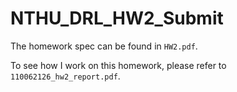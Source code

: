 # NTHU_DRL_HW2_Submit

The homework spec can be found in `HW2.pdf`.

To see how I work on this homework, please refer to `110062126_hw2_report.pdf`.